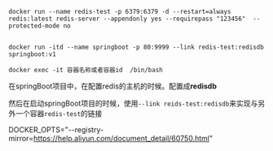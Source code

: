 ```
docker run --name redis-test -p 6379:6379 -d --restart=always redis:latest redis-server --appendonly yes --requirepass "123456"  --protected-mode no


docker run -itd --name springboot -p 80:9999 --link redis-test:redisdb springboot:v1

docker exec -it 容器名称或者容器id  /bin/bash
```





在springBoot项目中，在配置redis的主机的时候。配置成**redisdb**

然后在启动springBoot项目的时候，使用`--link reids-test:redisdb`来实现与另外一个容器`redis-test`的链接

DOCKER_OPTS="--registry-mirror=https://help.aliyun.com/document_detail/60750.html"